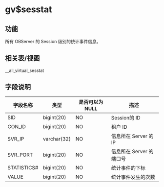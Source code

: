 gv$sesstat 
===============================



功能 
-----------

所有 OBServer 的 Session 级别的统计事件信息。

相关表/视图 
---------------

__all_virtual_sesstat

字段说明 
-------------



|  **字段名称**   |   **类型**    | **是否可以为 NULL** |      **描述**      |
|-------------|-------------|----------------|------------------|
| SID         | bigint(20)  | NO             | Session的 ID      |
| CON_ID      | bigint(20)  | NO             | 租户 ID            |
| SVR_IP      | varchar(32) | NO             | 信息所在 Server 的 IP |
| SVR_PORT    | bigint(20)  | NO             | 信息所在 Server 的端口号 |
| STATISTICS# | bigint(20)  | NO             | 统计事件的下标          |
| VALUE       | bigint(20)  | NO             | 统计事件发生的次数        |



